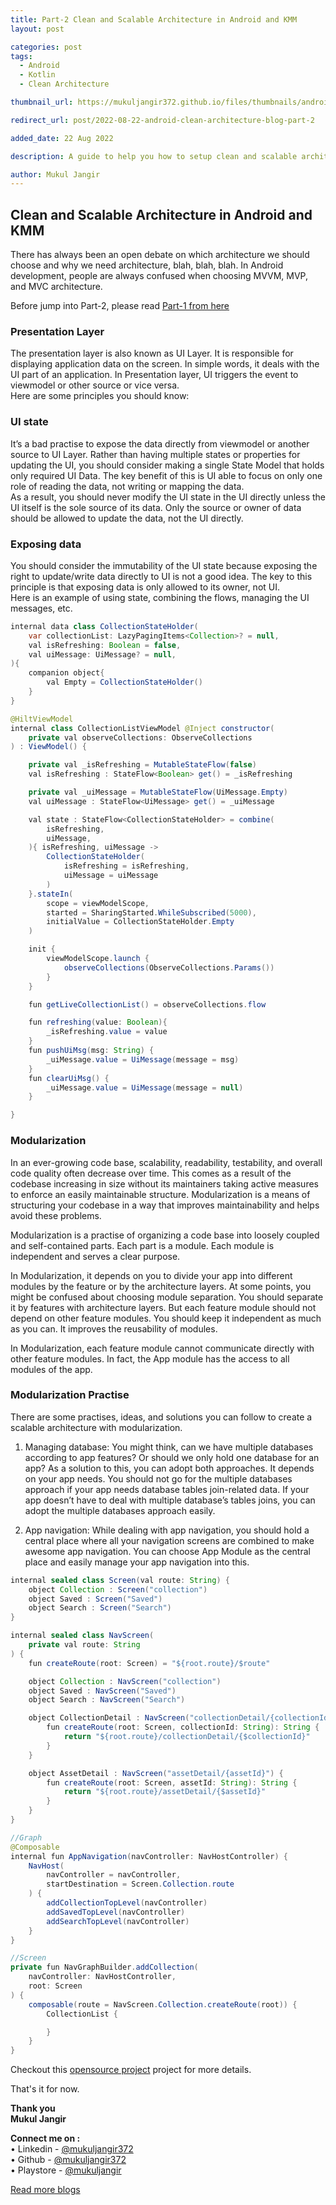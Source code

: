 ```yaml
---
title: Part-2 Clean and Scalable Architecture in Android and KMM 
layout: post

categories: post
tags:
  - Android
  - Kotlin
  - Clean Architecture

thumbnail_url: https://mukuljangir372.github.io/files/thumbnails/android_clean_arch.png

redirect_url: post/2022-08-22-android-clean-architecture-blog-part-2

added_date: 22 Aug 2022

description: A guide to help you how to setup clean and scalable architecture

author: Mukul Jangir
---
```


## Clean and Scalable Architecture in Android and KMM
There has always been an open debate on which architecture we should choose and why we need architecture, blah, blah, blah. In Android development, people are always confused when choosing MVVM, MVP, and MVC architecture.

Before jump into Part-2, please read [Part-1 from here](https://mukuljangir372.github.io/post/2022/08/16/android-clean-architecture-blog.html)


### Presentation Layer
The presentation layer is also known as UI Layer. It is responsible for displaying application data on the screen. In simple words, it deals with the UI part of an application. In Presentation layer, UI triggers the event to viewmodel or other source or vice versa.\
Here are some principles you should know:

### UI state
It’s a bad practise to expose the data directly from viewmodel or another source to UI Layer. Rather than having multiple states or properties for updating the UI, you should consider making a single State Model that holds only required UI Data. The key benefit of this is UI able to focus on only one role of reading the data, not writing or mapping the data.\
As a result, you should never modify the UI state in the UI directly unless the UI itself is the sole source of its data. Only the source or owner of data should be allowed to update the data, not the UI directly.

### Exposing data
You should consider the immutability of the UI state because exposing the right to update/write data directly to UI is not a good idea. The key to this principle is that exposing data is only allowed to its owner, not UI.\
Here is an example of using state, combining the flows, managing the UI messages, etc.

```java
internal data class CollectionStateHolder(
    var collectionList: LazyPagingItems<Collection>? = null,
    val isRefreshing: Boolean = false,
    val uiMessage: UiMessage? = null,
){
    companion object{
        val Empty = CollectionStateHolder()
    }
}

@HiltViewModel
internal class CollectionListViewModel @Inject constructor(
    private val observeCollections: ObserveCollections
) : ViewModel() {

    private val _isRefreshing = MutableStateFlow(false)
    val isRefreshing : StateFlow<Boolean> get() = _isRefreshing

    private val _uiMessage = MutableStateFlow(UiMessage.Empty)
    val uiMessage : StateFlow<UiMessage> get() = _uiMessage

    val state : StateFlow<CollectionStateHolder> = combine(
        isRefreshing,
        uiMessage,
    ){ isRefreshing, uiMessage ->
        CollectionStateHolder(
            isRefreshing = isRefreshing,
            uiMessage = uiMessage
        )
    }.stateIn(
        scope = viewModelScope,
        started = SharingStarted.WhileSubscribed(5000),
        initialValue = CollectionStateHolder.Empty
    )

    init {
        viewModelScope.launch {
            observeCollections(ObserveCollections.Params())
        }
    }

    fun getLiveCollectionList() = observeCollections.flow

    fun refreshing(value: Boolean){
        _isRefreshing.value = value
    }
    fun pushUiMsg(msg: String) {
        _uiMessage.value = UiMessage(message = msg)
    }
    fun clearUiMsg() {
        _uiMessage.value = UiMessage(message = null)
    }

}
```

### Modularization
In an ever-growing code base, scalability, readability, testability, and overall code quality often decrease over time. This comes as a result of the codebase increasing in size without its maintainers taking active measures to enforce an easily maintainable structure. Modularization is a means of structuring your codebase in a way that improves maintainability and helps avoid these problems.

Modularization is a practise of organizing a code base into loosely coupled and self-contained parts. Each part is a module. Each module is independent and serves a clear purpose.

In Modularization, it depends on you to divide your app into different modules by the feature or by the architecture layers. At some points, you might be confused about choosing module separation. You should separate it by features with architecture layers. But each feature module should not depend on other feature modules. You should keep it independent as much as you can. It improves the reusability of modules.

In Modularization, each feature module cannot communicate directly with other feature modules. In fact, the App module has the access to all modules of the app.


### Modularization Practise
There are some practises, ideas, and solutions you can follow to create a scalable architecture with modularization.

1. Managing database: You might think, can we have multiple databases according to app features? Or should we only hold one database for an app? As a solution to this, you can adopt both approaches. It depends on your app needs. You should not go for the multiple databases approach if your app needs database tables join-related data. If your app doesn’t have to deal with multiple database’s tables joins, you can adopt the multiple databases approach easily.

2. App navigation: While dealing with app navigation, you should hold a central place where all your navigation screens are combined to make awesome app navigation. You can choose App Module as the central place and easily manage your app navigation into this.

```java
internal sealed class Screen(val route: String) {
    object Collection : Screen("collection")
    object Saved : Screen("Saved")
    object Search : Screen("Search")
}

internal sealed class NavScreen(
    private val route: String
) {
    fun createRoute(root: Screen) = "${root.route}/$route"

    object Collection : NavScreen("collection")
    object Saved : NavScreen("Saved")
    object Search : NavScreen("Search")

    object CollectionDetail : NavScreen("collectionDetail/{collectionId}") {
        fun createRoute(root: Screen, collectionId: String): String {
            return "${root.route}/collectionDetail/{$collectionId}"
        }
    }

    object AssetDetail : NavScreen("assetDetail/{assetId}") {
        fun createRoute(root: Screen, assetId: String): String {
            return "${root.route}/assetDetail/{$assetId}"
        }
    }
}

//Graph
@Composable
internal fun AppNavigation(navController: NavHostController) {
    NavHost(
        navController = navController,
        startDestination = Screen.Collection.route
    ) {
        addCollectionTopLevel(navController)
        addSavedTopLevel(navController)
        addSearchTopLevel(navController)
    }
}

//Screen
private fun NavGraphBuilder.addCollection(
    navController: NavHostController,
    root: Screen
) {
    composable(route = NavScreen.Collection.createRoute(root)) {
        CollectionList {

        }
    }
}

```

Checkout this [opensource project](https://github.com/Mukuljangir372/NFT-App) project for more details.

That's it for now.

**Thank you**\
**Mukul Jangir**

**Connect me on :**\
• Linkedin - [@mukuljangir372](https://www.linkedin.com/in/mukuljangir372)\
• Github - [@mukuljangir372](https://github.com/Mukuljangir372)\
• Playstore - [@mukuljangir](https://play.google.com/store/apps/developer?id=Mukul+Jangir)

[Read more blogs](https://mukuljangir372.github.io/posts.html)

